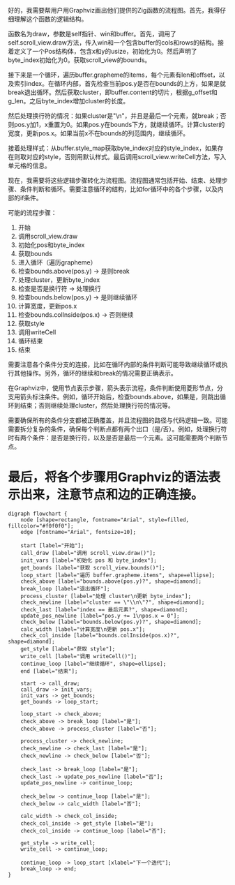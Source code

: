 好的，我需要帮用户用Graphviz画出他们提供的Zig函数的流程图。首先，我得仔细理解这个函数的逻辑结构。

函数名为draw，参数是self指针、win和buffer。首先，调用了self.scroll_view.draw方法，传入win和一个包含buffer的cols和rows的结构。接着定义了一个Pos结构体，包含x和y的usize，初始化为0。然后声明了byte_index初始化为0。获取scroll_view的bounds。

接下来是一个循环，遍历buffer.grapheme的items，每个元素有len和offset，以及索引index。在循环内部，首先检查当前pos.y是否在bounds的上方，如果是就break退出循环。然后获取cluster，即buffer.content的切片，根据g_offset和g_len。之后byte_index增加cluster的长度。

然后处理换行符的情况：如果cluster是"\n"，并且是最后一个元素，就break；否则pos.y加1，x重置为0。如果pos.y在bounds下方，就继续循环。计算cluster的宽度，更新pos.x。如果当前x不在bounds的列范围内，继续循环。

接着处理样式：从buffer.style_map获取byte_index对应的style_index，如果存在则取对应的style，否则用默认样式。最后调用scroll_view.writeCell方法，写入单元格的信息。

现在，我需要将这些逻辑步骤转化为流程图。流程图通常包括开始、结束、处理步骤、条件判断和循环。需要注意循环的结构，比如for循环中的各个步骤，以及内部的if条件。

可能的流程步骤：
1. 开始
2. 调用scroll_view.draw
3. 初始化pos和byte_index
4. 获取bounds
5. 进入循环（遍历grapheme）
6. 检查bounds.above(pos.y) → 是则break
7. 处理cluster，更新byte_index
8. 检查是否是换行符 → 处理换行
9. 检查bounds.below(pos.y) → 是则继续循环
10. 计算宽度，更新pos.x
11. 检查bounds.colInside(pos.x) → 否则继续
12. 获取style
13. 调用writeCell
14. 循环结束
15. 结束

需要注意各个条件分支的连接，比如在循环内部的条件判断可能导致继续循环或执行其他操作。另外，循环的继续和break的情况需要正确表示。

在Graphviz中，使用节点表示步骤，箭头表示流程，条件判断使用菱形节点，分支用箭头标注条件。例如，循环开始后，检查bounds.above，如果是，则跳出循环到结束；否则继续处理cluster，然后处理换行符的情况等。

需要确保所有的条件分支都被正确覆盖，并且流程图的路径与代码逻辑一致。可能需要拆分复杂的条件，确保每个判断点都有两个出口（是/否）。例如，处理换行符时有两个条件：是否是换行符，以及是否是最后一个元素。这可能需要两个判断节点。

最后，将各个步骤用Graphviz的语法表示出来，注意节点和边的正确连接。
================================================
```graphviz
digraph flowchart {
    node [shape=rectangle, fontname="Arial", style=filled, fillcolor="#f0f0f0"];
    edge [fontname="Arial", fontsize=10];

    start [label="开始"];
    call_draw [label="调用 scroll_view.draw()"];
    init_vars [label="初始化 pos 和 byte_index"];
    get_bounds [label="获取 scroll_view.bounds()"];
    loop_start [label="遍历 buffer.grapheme.items", shape=ellipse];
    check_above [label="bounds.above(pos.y)?", shape=diamond];
    break_loop [label="退出循环"];
    process_cluster [label="处理 cluster\n更新 byte_index"];
    check_newline [label="cluster == \"\\n\"?", shape=diamond];
    check_last [label="index == 最后元素?", shape=diamond];
    update_pos_newline [label="pos.y += 1\npos.x = 0"];
    check_below [label="bounds.below(pos.y)?", shape=diamond];
    calc_width [label="计算宽度\n更新 pos.x"];
    check_col_inside [label="bounds.colInside(pos.x)?", shape=diamond];
    get_style [label="获取 style"];
    write_cell [label="调用 writeCell()"];
    continue_loop [label="继续循环", shape=ellipse];
    end [label="结束"];

    start -> call_draw;
    call_draw -> init_vars;
    init_vars -> get_bounds;
    get_bounds -> loop_start;
    
    loop_start -> check_above;
    check_above -> break_loop [label="是"];
    check_above -> process_cluster [label="否"];
    
    process_cluster -> check_newline;
    check_newline -> check_last [label="是"];
    check_newline -> check_below [label="否"];
    
    check_last -> break_loop [label="是"];
    check_last -> update_pos_newline [label="否"];
    update_pos_newline -> continue_loop;
    
    check_below -> continue_loop [label="是"];
    check_below -> calc_width [label="否"];
    
    calc_width -> check_col_inside;
    check_col_inside -> get_style [label="是"];
    check_col_inside -> continue_loop [label="否"];
    
    get_style -> write_cell;
    write_cell -> continue_loop;
    
    continue_loop -> loop_start [xlabel="下一个迭代"];
    break_loop -> end;
}
```